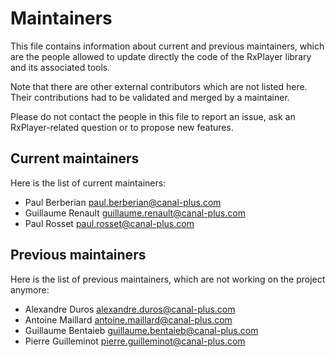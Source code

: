 # Maintainers ##################################################################

This file contains information about current and previous maintainers, which are
the people allowed to update directly the code of the RxPlayer library and its
associated tools.

Note that there are other external contributors which are not listed here. Their
contributions had to be validated and merged by a maintainer.

Please do not contact the people in this file to report an issue, ask an
RxPlayer-related question or to propose new features.


## Current maintainers #########################################################

Here is the list of current maintainers:

- Paul Berberian <paul.berberian@canal-plus.com>
- Guillaume Renault <guillaume.renault@canal-plus.com>
- Paul Rosset <paul.rosset@canal-plus.com>


## Previous maintainers ########################################################

Here is the list of previous maintainers, which are not working on the project
anymore:

- Alexandre Duros <alexandre.duros@canal-plus.com>
- Antoine Maillard <antoine.maillard@canal-plus.com>
- Guillaume Bentaieb <guillaume.bentaieb@canal-plus.com>
- Pierre Guilleminot <pierre.guilleminot@canal-plus.com>
